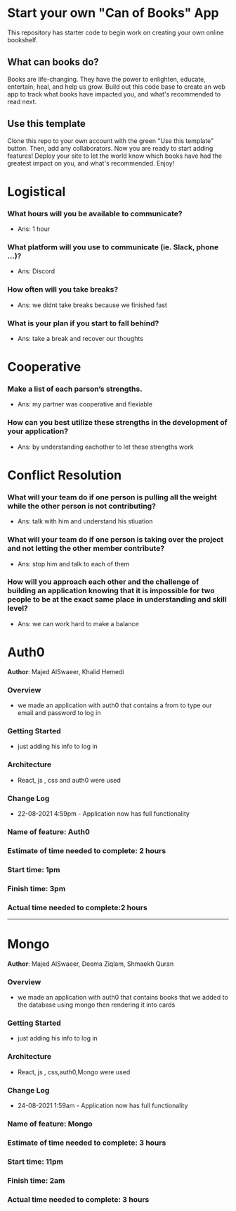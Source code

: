 # Start your own "Can of Books" App

This repository has starter code to begin work on creating your own online bookshelf.

## What can books do?

Books are life-changing. They have the power to enlighten, educate, entertain, heal, and help us grow. Build out this code base to create an web app to track what books have impacted you, and what's recommended to read next.

## Use this template

Clone this repo to your own account with the green "Use this template" button. Then, add any collaborators. Now you are ready to start adding features! Deploy your site to let the world know which books have had the greatest impact on you, and what's recommended. Enjoy!



# Logistical

### What hours will you be available to communicate?
* Ans: 1 hour
### What platform will you use to communicate (ie. Slack, phone …)?
* Ans: Discord
### How often will you take breaks?
* Ans: we didnt take breaks because we finished fast
### What is your plan if you start to fall behind?
* Ans: take a break and recover our thoughts
# Cooperative

### Make a list of each parson’s strengths.
* Ans: my partner was cooperative and flexiable
### How can you best utilize these strengths in the development of your application?
* Ans: by understanding eachother to let these strengths work

# Conflict Resolution
### What will your team do if one person is pulling all the weight while the other person is not contributing?
* Ans: talk with him and understand his stiuation
### What will your team do if one person is taking over the project and not letting the other member contribute?
* Ans: stop him and talk to each of them
### How will you approach each other and the challenge of building an application knowing that it is impossible for two people to be at the exact same place in understanding and skill level?
* Ans: we can work hard to make a balance

# Auth0

**Author**: Majed AlSwaeer, Khalid Hemedi

### Overview
* we made an application with auth0 that contains a from to type our email and password to log in

### Getting Started
* just adding his info to log in

### Architecture
* React, js , css and auth0 were used

### Change Log
* 22-08-2021 4:59pm - Application now has full functionality 


### Name of feature: Auth0

### Estimate of time needed to complete: 2 hours

### Start time: 1pm

### Finish time: 3pm

### Actual time needed to complete:2 hours

*******************************************************************

# Mongo

**Author**: Majed AlSwaeer, Deema Ziqlam, Shmaekh Quran

### Overview
* we made an application with auth0 that contains books that we added to the database using mongo then rendering it into cards

### Getting Started
* just adding his info to log in

### Architecture
* React, js , css,auth0,Mongo were used

### Change Log
* 24-08-2021 1:59am - Application now has full functionality 


### Name of feature: Mongo

### Estimate of time needed to complete: 3 hours

### Start time: 11pm

### Finish time: 2am

### Actual time needed to complete: 3 hours

